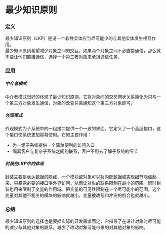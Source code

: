 # 最少知识原则

### 定义
最少知识原则（LKP）是说一个软件实体应当尽可能少的与其他实体发生相互作用。  
最少知识原则希望减少对象之间的交互，如果两个对象之间不必直接通信，那么就不要让他们直接通信，选择一个第三者对象来承担通信任务。
### 应用
##### 中介者模式
中介者模式很好的体现了最少知识原则，它将对象间的交叉网状关系简化为只与一个第三方对象发生通信，对象的改变只需通知这个第三方对象即可。
##### 外观模式
外观模式为子系统中的一组接口提供一个一致的界面，它定义了一个高层接口，这个接口使系统更加容易使用。它的主要作用：
* 为一组子系统提供一个简单便利的访问入口
* 隔离客户与复杂子系统之间的联系，客户不用去了解子系统的细节
##### 封装在LKP中的体现
封装主要是表达数据的隐藏，一个模块或对象可以将内部数据或实现细节隐藏起来，只暴露必要的接口供外界访问，从而让对象的联系限制在最小的范围。同时封装也用来限制了变量的作用域。把变量的可见性限制在一个尽可能小的范围，这个变量对其他不相关的模块的影响就越小，变量被改写和冲突的机会也就越小。
### 总结
最少知识原则的选择也是要据实际的开发需求而定，它指导了在设计对象时尽可能的减少与其他对象的联系，减少了改动对象可能带来的对其他对象的影响。
